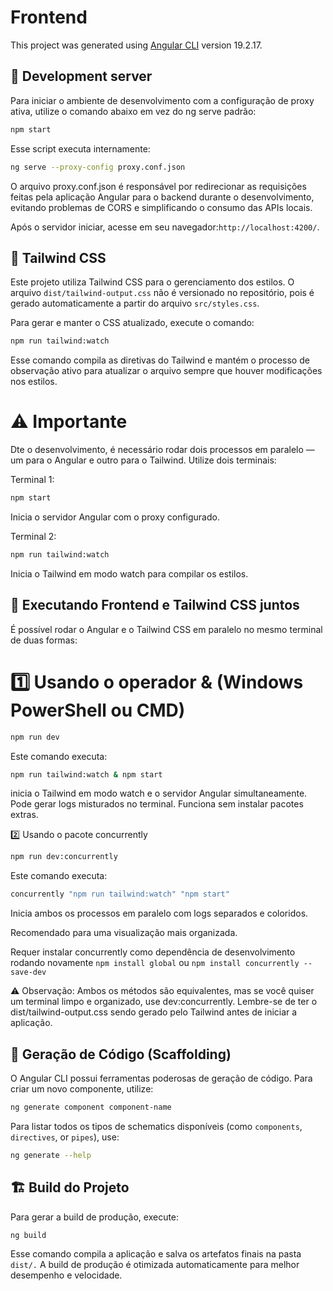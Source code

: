 # Frontend

This project was generated using [Angular CLI](https://github.com/angular/angular-cli) version 19.2.17.

## 🚀 Development server

Para iniciar o ambiente de desenvolvimento com a configuração de proxy ativa, utilize o comando abaixo em vez do ng serve padrão:

```bash
npm start
```
Esse script executa internamente:

```bash
ng serve --proxy-config proxy.conf.json
```
O arquivo proxy.conf.json é responsável por redirecionar as requisições feitas pela aplicação Angular para o backend durante o desenvolvimento, evitando problemas de CORS e simplificando o consumo das APIs locais.

Após o servidor iniciar, acesse em seu navegador:`http://localhost:4200/`. 

## 🎨 Tailwind CSS

Este projeto utiliza Tailwind CSS para o gerenciamento dos estilos.
O arquivo `dist/tailwind-output.css` não é versionado no repositório, pois é gerado automaticamente a partir do arquivo `src/styles.css`.

Para gerar e manter o CSS atualizado, execute o comando:


```bash
npm run tailwind:watch
```

Esse comando compila as diretivas do Tailwind e mantém o processo de observação ativo para atualizar o arquivo sempre que houver modificações nos estilos.

# ⚠️ Importante

Dte o desenvolvimento, é necessário rodar dois processos em paralelo — um para o Angular e outro para o Tailwind.
Utilize dois terminais:

Terminal 1:
```bash
npm start
```
Inicia o servidor Angular com o proxy configurado.

Terminal 2:
```bash
npm run tailwind:watch
```
Inicia o Tailwind em modo watch para compilar os estilos.

## 🚀 Executando Frontend e Tailwind CSS juntos

É possível rodar o Angular e o Tailwind CSS em paralelo no mesmo terminal de duas formas:

# 1️⃣ Usando o operador & (Windows PowerShell ou CMD)

```bash
npm run dev
```
Este comando executa:

```bash
npm run tailwind:watch & npm start
```
inicia o Tailwind em modo watch e o servidor Angular simultaneamente.
Pode gerar logs misturados no terminal.
Funciona sem instalar pacotes extras.

2️⃣ Usando o pacote concurrently

```bash
npm run dev:concurrently
```
Este comando executa:

```bash
concurrently "npm run tailwind:watch" "npm start"
```
Inicia ambos os processos em paralelo com logs separados e coloridos.

Recomendado para uma visualização mais organizada.

Requer instalar concurrently como dependência de desenvolvimento rodando novamente `npm install global` ou `npm install concurrently --save-dev`

⚠️ Observação:
Ambos os métodos são equivalentes, mas se você quiser um terminal limpo e organizado, use dev:concurrently.
Lembre-se de ter o dist/tailwind-output.css sendo gerado pelo Tailwind antes de iniciar a aplicação.
 

## 🧩 Geração de Código (Scaffolding)

O Angular CLI possui ferramentas poderosas de geração de código.
Para criar um novo componente, utilize:

```bash
ng generate component component-name
```

Para listar todos os tipos de schematics disponíveis (como `components`, `directives`, or `pipes`), use:

```bash
ng generate --help
```

## 🏗️ Build do Projeto

Para gerar a build de produção, execute:

```bash
ng build
```

Esse comando compila a aplicação e salva os artefatos finais na pasta `dist/.`
A build de produção é otimizada automaticamente para melhor desempenho e velocidade.
